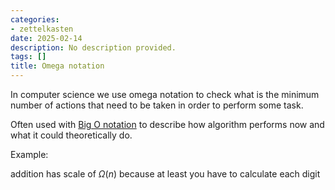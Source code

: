 ```yaml
---
categories:
- zettelkasten
date: 2025-02-14
description: No description provided.
tags: []
title: Omega notation
---
```


In computer science we use omega notation to check what is the minimum number of actions that need to be taken in order to perform some task. 

Often used with [Big O notation](Big%20O%20notation.md) to describe how algorithm performs now and what it could theoretically do.

Example:

addition has scale of $\Omega(n)$ because at least you have to calculate each digit